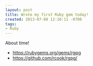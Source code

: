 ```yaml
---
layout: post
title: Wrote my first Ruby gem today!
created: 2013-07-08 12:10:11 -0700
tags:
- Ruby
---
```

About time!

* https://rubygems.org/gems/rgpg
* https://github.com/rcook/rgpg/

